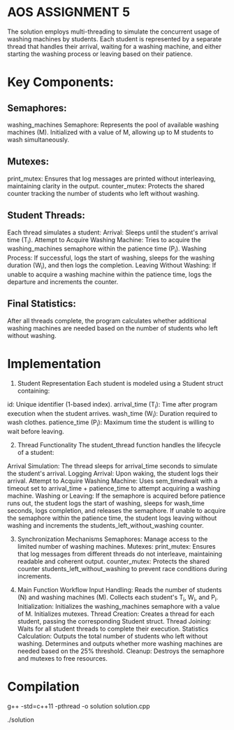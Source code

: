 # AOS ASSIGNMENT 5

The solution employs multi-threading to simulate the concurrent usage of washing machines by students. Each student is represented by a separate thread that handles their arrival, waiting for a washing machine, and either starting the washing process or leaving based on their patience.

# Key Components:
## Semaphores:

washing_machines Semaphore: Represents the pool of available washing machines (M). Initialized with a value of M, allowing up to M students to wash simultaneously.

## Mutexes:

print_mutex: Ensures that log messages are printed without interleaving, maintaining clarity in the output.
counter_mutex: Protects the shared counter tracking the number of students who left without washing.

## Student Threads:

Each thread simulates a student:
Arrival: Sleeps until the student's arrival time (T<sub>i</sub>).
Attempt to Acquire Washing Machine: Tries to acquire the washing_machines semaphore within the patience time (P<sub>i</sub>).
Washing Process:
If successful, logs the start of washing, sleeps for the washing duration (W<sub>i</sub>), and then logs the completion.
Leaving Without Washing:
If unable to acquire a washing machine within the patience time, logs the departure and increments the counter.

## Final Statistics:

After all threads complete, the program calculates whether additional washing machines are needed based on the number of students who left without washing.

# Implementation

1. Student Representation
Each student is modeled using a Student struct containing:

id: Unique identifier (1-based index).
arrival_time (T<sub>i</sub>): Time after program execution when the student arrives.
wash_time (W<sub>i</sub>): Duration required to wash clothes.
patience_time (P<sub>i</sub>): Maximum time the student is willing to wait before leaving.

2. Thread Functionality
The student_thread function handles the lifecycle of a student:

Arrival Simulation:
The thread sleeps for arrival_time seconds to simulate the student's arrival.
Logging Arrival:
Upon waking, the student logs their arrival.
Attempt to Acquire Washing Machine:
Uses sem_timedwait with a timeout set to arrival_time + patience_time to attempt acquiring a washing machine.
Washing or Leaving:
If the semaphore is acquired before patience runs out, the student logs the start of washing, sleeps for wash_time seconds, logs completion, and releases the semaphore.
If unable to acquire the semaphore within the patience time, the student logs leaving without washing and increments the students_left_without_washing counter.

3. Synchronization Mechanisms
Semaphores:
Manage access to the limited number of washing machines.
Mutexes:
print_mutex: Ensures that log messages from different threads do not interleave, maintaining readable and coherent output.
counter_mutex: Protects the shared counter students_left_without_washing to prevent race conditions during increments.

4. Main Function Workflow
Input Handling:
Reads the number of students (N) and washing machines (M).
Collects each student's T<sub>i</sub>, W<sub>i</sub>, and P<sub>i</sub>.
Initialization:
Initializes the washing_machines semaphore with a value of M.
Initializes mutexes.
Thread Creation:
Creates a thread for each student, passing the corresponding Student struct.
Thread Joining:
Waits for all student threads to complete their execution.
Statistics Calculation:
Outputs the total number of students who left without washing.
Determines and outputs whether more washing machines are needed based on the 25% threshold.
Cleanup:
Destroys the semaphore and mutexes to free resources.

# Compilation

g++ -std=c++11 -pthread -o solution solution.cpp

./solution
